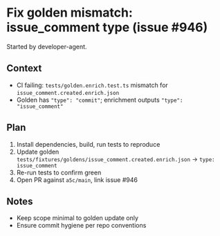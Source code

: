 # Fix golden mismatch: issue_comment type (issue #946)

Started by developer-agent.

## Context
- CI failing: `tests/golden.enrich.test.ts` mismatch for `issue_comment.created.enrich.json`
- Golden has `"type": "commit"`; enrichment outputs `"type": "issue_comment"`

## Plan
1. Install dependencies, build, run tests to reproduce
2. Update golden `tests/fixtures/goldens/issue_comment.created.enrich.json` -> `type: issue_comment`
3. Re-run tests to confirm green
4. Open PR against `a5c/main`, link issue #946

## Notes
- Keep scope minimal to golden update only
- Ensure commit hygiene per repo conventions
